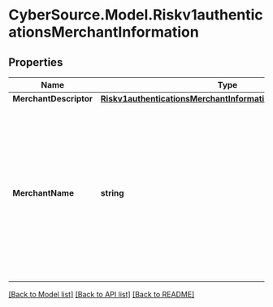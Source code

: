 # CyberSource.Model.Riskv1authenticationsMerchantInformation
## Properties

Name | Type | Description | Notes
------------ | ------------- | ------------- | -------------
**MerchantDescriptor** | [**Riskv1authenticationsMerchantInformationMerchantDescriptor**](Riskv1authenticationsMerchantInformationMerchantDescriptor.md) |  | [optional] 
**MerchantName** | **string** | Your company’s name as you want it to appear to the customer in the issuing bank’s authentication form. This value overrides the value specified by your merchant bank.  | [optional] 

[[Back to Model list]](../README.md#documentation-for-models) [[Back to API list]](../README.md#documentation-for-api-endpoints) [[Back to README]](../README.md)

